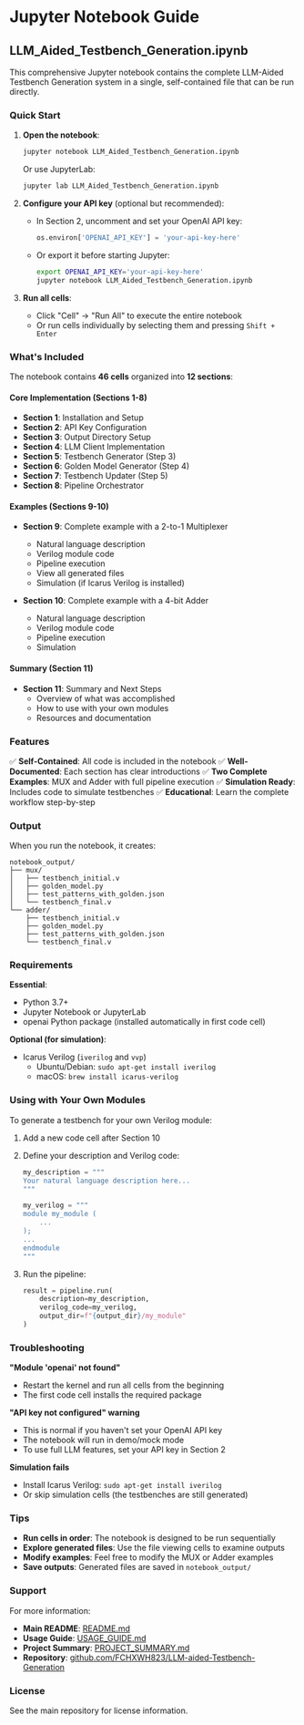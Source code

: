 # Jupyter Notebook Guide

## LLM_Aided_Testbench_Generation.ipynb

This comprehensive Jupyter notebook contains the complete LLM-Aided Testbench Generation system in a single, self-contained file that can be run directly.

### Quick Start

1. **Open the notebook**:
   ```bash
   jupyter notebook LLM_Aided_Testbench_Generation.ipynb
   ```
   Or use JupyterLab:
   ```bash
   jupyter lab LLM_Aided_Testbench_Generation.ipynb
   ```

2. **Configure your API key** (optional but recommended):
   - In Section 2, uncomment and set your OpenAI API key:
     ```python
     os.environ['OPENAI_API_KEY'] = 'your-api-key-here'
     ```
   - Or export it before starting Jupyter:
     ```bash
     export OPENAI_API_KEY='your-api-key-here'
     jupyter notebook LLM_Aided_Testbench_Generation.ipynb
     ```

3. **Run all cells**:
   - Click "Cell" → "Run All" to execute the entire notebook
   - Or run cells individually by selecting them and pressing `Shift + Enter`

### What's Included

The notebook contains **46 cells** organized into **12 sections**:

#### Core Implementation (Sections 1-8)
- **Section 1**: Installation and Setup
- **Section 2**: API Key Configuration
- **Section 3**: Output Directory Setup
- **Section 4**: LLM Client Implementation
- **Section 5**: Testbench Generator (Step 3)
- **Section 6**: Golden Model Generator (Step 4)
- **Section 7**: Testbench Updater (Step 5)
- **Section 8**: Pipeline Orchestrator

#### Examples (Sections 9-10)
- **Section 9**: Complete example with a 2-to-1 Multiplexer
  - Natural language description
  - Verilog module code
  - Pipeline execution
  - View all generated files
  - Simulation (if Icarus Verilog is installed)

- **Section 10**: Complete example with a 4-bit Adder
  - Natural language description
  - Verilog module code
  - Pipeline execution
  - Simulation

#### Summary (Section 11)
- **Section 11**: Summary and Next Steps
  - Overview of what was accomplished
  - How to use with your own modules
  - Resources and documentation

### Features

✅ **Self-Contained**: All code is included in the notebook
✅ **Well-Documented**: Each section has clear introductions
✅ **Two Complete Examples**: MUX and Adder with full pipeline execution
✅ **Simulation Ready**: Includes code to simulate testbenches
✅ **Educational**: Learn the complete workflow step-by-step

### Output

When you run the notebook, it creates:

```
notebook_output/
├── mux/
│   ├── testbench_initial.v
│   ├── golden_model.py
│   ├── test_patterns_with_golden.json
│   └── testbench_final.v
└── adder/
    ├── testbench_initial.v
    ├── golden_model.py
    ├── test_patterns_with_golden.json
    └── testbench_final.v
```

### Requirements

**Essential**:
- Python 3.7+
- Jupyter Notebook or JupyterLab
- openai Python package (installed automatically in first code cell)

**Optional (for simulation)**:
- Icarus Verilog (`iverilog` and `vvp`)
  - Ubuntu/Debian: `sudo apt-get install iverilog`
  - macOS: `brew install icarus-verilog`

### Using with Your Own Modules

To generate a testbench for your own Verilog module:

1. Add a new code cell after Section 10
2. Define your description and Verilog code:
   ```python
   my_description = """
   Your natural language description here...
   """
   
   my_verilog = """
   module my_module (
       ...
   );
   ...
   endmodule
   """
   ```

3. Run the pipeline:
   ```python
   result = pipeline.run(
       description=my_description,
       verilog_code=my_verilog,
       output_dir=f"{output_dir}/my_module"
   )
   ```

### Troubleshooting

**"Module 'openai' not found"**
- Restart the kernel and run all cells from the beginning
- The first code cell installs the required package

**"API key not configured" warning**
- This is normal if you haven't set your OpenAI API key
- The notebook will run in demo/mock mode
- To use full LLM features, set your API key in Section 2

**Simulation fails**
- Install Icarus Verilog: `sudo apt-get install iverilog`
- Or skip simulation cells (the testbenches are still generated)

### Tips

- **Run cells in order**: The notebook is designed to be run sequentially
- **Explore generated files**: Use the file viewing cells to examine outputs
- **Modify examples**: Feel free to modify the MUX or Adder examples
- **Save outputs**: Generated files are saved in `notebook_output/`

### Support

For more information:
- **Main README**: [README.md](README.md)
- **Usage Guide**: [USAGE_GUIDE.md](USAGE_GUIDE.md)
- **Project Summary**: [PROJECT_SUMMARY.md](PROJECT_SUMMARY.md)
- **Repository**: [github.com/FCHXWH823/LLM-aided-Testbench-Generation](https://github.com/FCHXWH823/LLM-aided-Testbench-Generation)

### License

See the main repository for license information.

